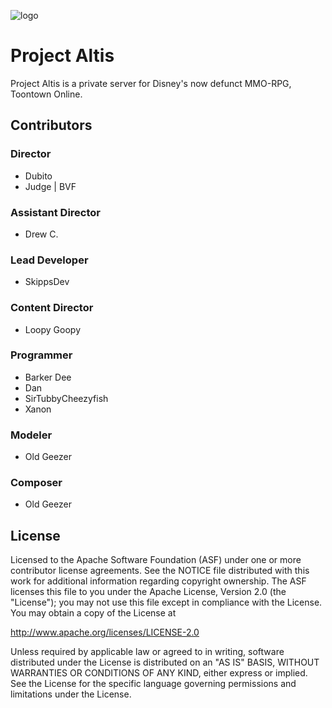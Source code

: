 ![logo](https://projectaltis.com/_assets/_img/logo.png)

# Project Altis
Project Altis is a private server for Disney's now defunct MMO-RPG, Toontown Online.

## Contributors

### Director
* Dubito
* Judge | BVF

### Assistant Director
* Drew C.

### Lead Developer
* SkippsDev

### Content Director
* Loopy Goopy

### Programmer
* Barker Dee
* Dan
* SirTubbyCheezyfish
* Xanon

### Modeler
* Old Geezer

### Composer
* Old Geezer

## License
Licensed to the Apache Software Foundation (ASF) under one or more contributor license agreements. See the NOTICE file distributed with this work for additional information regarding copyright ownership. The ASF licenses this file to you under the Apache License, Version 2.0 (the "License"); you may not use this file except in compliance with the License. You may obtain a copy of the License at

http://www.apache.org/licenses/LICENSE-2.0

Unless required by applicable law or agreed to in writing, software distributed under the License is distributed on an "AS IS" BASIS, WITHOUT WARRANTIES OR CONDITIONS OF ANY KIND, either express or implied. See the License for the specific language governing permissions and limitations under the License.